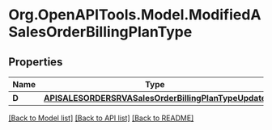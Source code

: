 # Org.OpenAPITools.Model.ModifiedASalesOrderBillingPlanType

## Properties

Name | Type | Description | Notes
------------ | ------------- | ------------- | -------------
**D** | [**APISALESORDERSRVASalesOrderBillingPlanTypeUpdate**](APISALESORDERSRVASalesOrderBillingPlanTypeUpdate.md) |  | [optional] 

[[Back to Model list]](../README.md#documentation-for-models) [[Back to API list]](../README.md#documentation-for-api-endpoints) [[Back to README]](../README.md)

